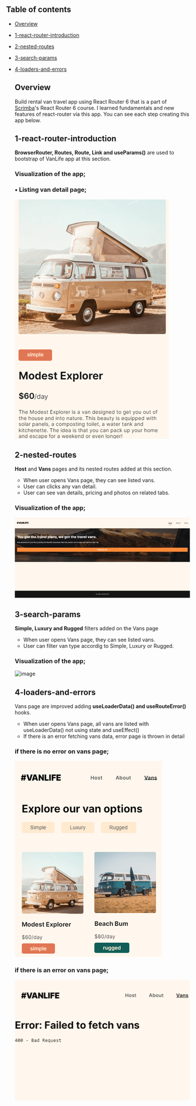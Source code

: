 ## Table of contents

- [Overview](#overview)
- [1-react-router-introduction](#1-react-router-introduction)
- [2-nested-routes](#2-nested-routes)
- [3-search-params](#3-search-params)
- [4-loaders-and-errors](#4-loaders-and-errors)

  
  ## Overview

  Build rental van travel app using React Router 6 that is a part of [Scrimba](https://scrimba.com/learn/reactrouter6)'s React Router 6 course. I learned fundamentals and new features of react-router via this app.
  You can see each step creating this app below.

  ## 1-react-router-introduction
  **BrowserRouter, Routes, Route, Link and useParams()** are used to bootstrap of VanLife app at this section.

  ### Visualization of the app;
  
  ### • Listing van detail page;
  ![image](./1-react-router-introduction/list-detail.png)


  ## 2-nested-routes
  **Host** and **Vans** pages and its nested routes added at this section. 
    - When user opens Vans page, they can see listed vans.
    - User can clicks any van detail.
    - User can see van details, pricing and photos on related tabs.

  ### Visualization of the app;
  ![image](./2-nested-routes/2-nested-routes.gif)
  
  
  ## 3-search-params
  **Simple, Luxury and Rugged** filters added on the Vans page
    - When user opens Vans page, they can see listed vans.
    - User can filter van type accordig to Simple, Luxury or Rugged.

  ### Visualization of the app;
  ![image](./3-search-params/search-params.gif)
  
  
  ## 4-loaders-and-errors
  Vans page are improved adding **useLoaderData() and useRouteError()** hooks.
    - When user opens Vans page, all vans are listed with useLoaderData() not using state and useEffect()
    - If there is an error fetching vans data, error page is thrown in detail

  ### if there is no error on vans page;
  ![image](./4-loaders-and-errors/no-error.png)
  
  ### if there is an error on vans page;
  ![image](./4-loaders-and-errors/error.png)
